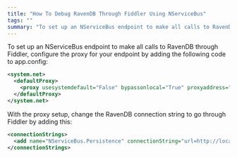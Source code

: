 ```yaml
---
title: "How To Debug RavenDB Through Fiddler Using NServiceBus"
tags: ""
summary: "To set up an NServiceBus endpoint to make all calls to RavenDB through Fiddler, configure the proxy for your endpoint by adding the following code to app.config:"
---
```


To set up an NServiceBus endpoint to make all calls to RavenDB through Fiddler, configure the proxy for your endpoint by adding the following code to app.config:


```XML
<system.net>
  <defaultProxy>
    <proxy usesystemdefault="False" bypassonlocal="True" proxyaddress="http://127.0.0.1:8888"/>
  </defaultProxy>
</system.net>
```

 With the proxy setup, change the RavenDB connection string to go through Fiddler by adding this:


```XML
<connectionStrings>
  <add name="NServiceBus.Persistence" connectionString="url=http://localhost.fiddler:8080"/>
</connectionStrings>
```




